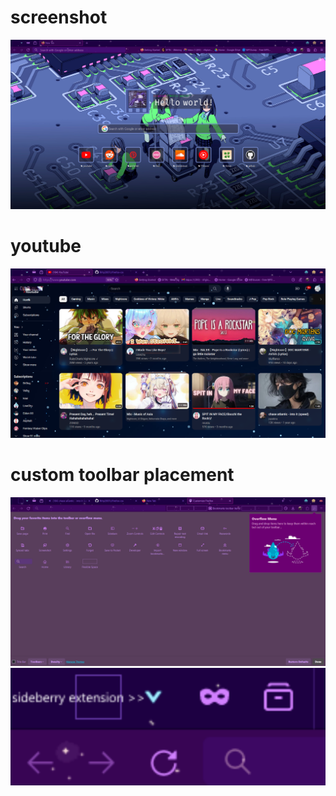 # screenshot
![alt text](https://github.com/Rifqi2007c/firefox-css/blob/main/Screenshot%202024-03-24%20172337.png)
# youtube
![alt text](https://github.com/Rifqi2007c/firefox-css/blob/main/Screenshot%202024-03-30%20025904.png)

# custom toolbar placement
![alt text](https://github.com/Rifqi2007c/firefox-css/blob/main/Screenshot%202024-03-30%20025951.png)
![alt txt](https://github.com/Rifqi2007c/firefox-css/blob/main/side.png)
